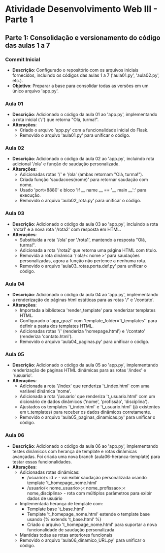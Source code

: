 # Atividade Desenvolvimento Web III - Parte 1

## Parte 1: Consolidação e versionamento do código das aulas 1 a 7

### Commit Inicial
- **Descrição**: Configurado o repositório com os arquivos iniciais fornecidos, incluindo os códigos das aulas 1 a 7 ('aula01.py', 'aula02.py', etc.).
- **Objetivo**: Preparar a base para consolidar todas as versões em um único arquivo 'app.py'.

### Aula 01
- **Descrição**: Adicionado o código da aula 01 ao 'app.py', implementando a rota inicial ('/') que retorna "Olá, turma!".
- **Alterações**:
  - Criado o arquivo 'app.py' com a funcionalidade inicial do Flask.
  - Removido o arquivo 'aula01.py' para unificar o código.

### Aula 02
- **Descrição**: Adicionado o código da aula 02 ao 'app.py', incluindo rota adicional '/ola' e função de saudação personalizada.
- **Alterações**:
  - Adicionadas rotas '/' e '/ola' (ambas retornam "Olá, turma!").
  - Criada função 'saudacoes(nome)' para retornar saudação com nome.
  - Usado 'port=8880' e bloco 'if __ name __ == '__ main __':' para execução.
  - Removido o arquivo 'aula02_rota.py' para unificar o código.


### Aula 03
- **Descrição**: Adicionado o código da aula 03 ao 'app.py', incluindo a rota '/rota1' e a nova rota '/rota2' com resposta em HTML.
- **Alterações**:
  - Substituída a rota '/ola' por '/rota1', mantendo a resposta "Olá, turma!".
  - Adicionada a rota '/rota2' que retorna uma página HTML com título.
  - Removida a rota dinâmica '/ ola/< nome >' para saudações personalizadas, agora a função não pertence a nenhuma rota.
  - Removido o arquivo 'aula03_rotas.porta.def.py' para unificar o código.

### Aula 04
- **Descrição**: Adicionado o código da aula 04 ao 'app.py', implementando a renderização de páginas html estáticas para as rotas '/' e '/contato'.
- **Alterações**:
  - Importada a biblioteca 'render_template' para renderizar templates HTML.
  - Configurado o 'app_grazi' com 'template_folder='t_templates'' para definir a pasta dos templates HTML.
  - Adicionadas rotas '/' (renderiza 'homepage.html') e '/contato' (renderiza 'contato.html').
  - Removido o arquivo 'aula04_paginas.py' para unificar o código.

### Aula 05
- **Descrição**: Adicionado o código da aula 05 ao 'app.py', implementando renderização de páginas HTML dinâmicas para as rotas '/index' e '/usuario'.
- **Alterações**:
  - Adicionada a rota '/index' que renderiza 't_index.html' com uma variável dinâmica 'nome'.
  - Adicionada a rota '/usuario' que renderiza 't_usuario.html' com um dicionário de dados dinâmicos ('nome', 'profissão', 'disciplina').
  - Ajustados os templates 't_index.html' e 't_usuario.html' (já existentes em t_templates) para receber os dados dinâmicos corretamente.
  - Removido o arquivo 'aula05_paginas_dinamicas.py' para unificar o código.

### Aula 06
- **Descrição**: Adicionado o código da aula 06 ao 'app.py', implementando testes dinâmicos com herança de template e rotas dinâmicas avançadas. Foi criada uma nova branch (aula06-heranca-template) para testar essas funcionalidades.
- **Alterações**:
  - Adicionadas rotas dinâmicas:
    - /usuario/< id > - vai exibir saudação personalizada usando template 't_homepage_nome.html'
    - /usuario/< nome_usuario>;< nome_profissao>;< nome_disciplina> - rota com múltiplos parâmetros para exibir dados de usuário
  - Implementada herança de template com:
    - Template base 't_base.html'
    - Template 't_homepage_nome.html' estende o template base usando {% extends 't_base.html' %}
    - Criado o arquivo 't_homepage_nome.html' para suportar a nova funcionalidade de saudação personalizada
  - Mantidas todas as rotas anteriores funcionais
  - Removido o arquivo 'aula06_dinamico_URL.py' para unificar o código.